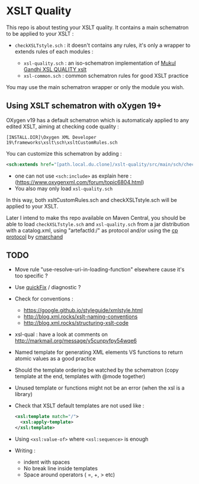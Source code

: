 # XSLT Quality

This repo is about testing your XSLT quality.
It contains a main schematron to be applied to your XSLT :

- `checkXSLTstyle.sch` : it doesn't contains any rules, it's only a wrapper to extends rules of each modules : 

    - `xsl-quality.sch` : an iso-schematron implementation of [Mukul Gandhi XSL QUALITY xslt](http://gandhimukul.tripod.com/xslt/xslquality.html)
    - `xsl-common.sch` : common schematron rules for good XSLT practice

You may use the main schematron wrapper or only the module you wish.

## Using XSLT schematron with oXygen 19+ 

OXygen v19 has a default schematron which is automaticaly applied to any edited XSLT, aiming at checking code quality :

`[INSTALL.DIR]\Oxygen XML Developer 19\frameworks\xslt\sch\xsltCustomRules.sch`

You can customize this schematron by adding : 

```xml
<sch:extends href="[path.local.du.clone]/xslt-quality/src/main/sch/checkXSLTstyle.sch"/>
```

- one can not use `<sch:include>` as explain here : (https://www.oxygenxml.com/forum/topic6804.html)
- You also may only load `xsl-quality.sch`

In this way, both xsltCustomRules.sch and checkXSLTstyle.sch will be applied to your XSLT.

Later I intend to make ths repo available on Maven Central, you should be able to load `checkXSLTstyle.sch` and `xsl-quality.sch` from a jar distribution with a catalog.xml, using "artefactId:/" as protocol and/or using the 
[cp protocol](https://github.com/cmarchand/cp-protocol) by [cmarchand](https://github.com/cmarchand)

## TODO

- Move rule "use-resolve-uri-in-loading-function" elsewhere cause it's too specific ?
- Use [quickFix](http://www.schematron-quickfix.com/quickFix/guide.html) / diagnostic ?
- Check for conventions : 
    - https://google.github.io/styleguide/xmlstyle.html
    - http://blog.xml.rocks/xslt-naming-conventions
    - http://blog.xml.rocks/structuring-xslt-code
- xsl-qual : have a look at comments on http://markmail.org/message/y5cunpvfpy54wqe6
- Named template for generating XML elements VS functions to return atomic values as a good practice
- Should the template ordering be watched by the schematron (copy template at the end, templates with @mode together)
- Unused template or functions might not be an error (when the xsl is a library)
- Check that XSLT default templates are not used like :

    ```xml 
    <xsl:template match="/">
      <xsl:apply-template>
    </xsl:template>
    ```

- Using `<xsl:value-of>` where `<xsl:sequence>` is enough
- Writing : 
    - indent with spaces 
    - No break line inside templates
    - Space around operators ( =, +, > etc)
